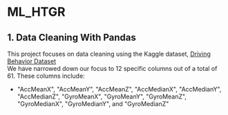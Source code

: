 # ML_HTGR

## 1. Data Cleaning With Pandas
   This project focuses on data cleaning using the Kaggle dataset, [Driving Behavior Dataset](https://www.kaggle.com/datasets/shashwatwork/driving-behavior-dataset) <br>
   We have narrowed down our focus to 12 specific columns out of a total of 61. These columns include:
* "AccMeanX", "AccMeanY", "AccMeanZ", "AccMedianX", "AccMedianY", "AccMedianZ", "GyroMeanX", "GyroMeanY", "GyroMeanZ", "GyroMedianX", "GyroMedianY", and "GyroMedianZ" 
